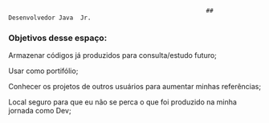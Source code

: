                                                            ## Desenvolvedor Java  Jr.
### Objetivos desse espaço: 

Armazenar códigos já produzidos para consulta/estudo futuro;

Usar como portifólio;

Conhecer os projetos de outros usuários para aumentar minhas referências;


Local seguro para que eu não se perca o que foi produzido na minha jornada como Dev;

